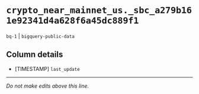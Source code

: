 # `crypto_near_mainnet_us._sbc_a279b161e92341d4a628f6a45dc889f1`
`bq-1` | `bigquery-public-data`

## Column details
* [TIMESTAMP] `last_update`

-------------------------------------------------------------------------------
*Do not make edits above this line.*
